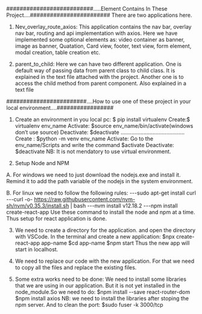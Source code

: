 ##########################.....Element Contains In These Project....########################
There are two applications here.
1. Nev_overlay_route_axios: This application contains the nav bar, overlay nav bar, 
routing and api implementation with axios. 
Here we have implemented some optional elements as: video container as banner, image as banner, 
Quatation, Card view, footer, text view, form element, modal creation, table creation etc.

2. parent_to_child: Here we can have two different application. One is default way of passing
data from parent class to child class. It is explained in the text file attached with the project.
Another one is to access the child method from parent component. Also explained in a text file


########################....How to use one of these project in your local environment....#################
1. Create an environment in you local pc:
$ pip install virtualenv
Create:$ virtualenv env_name
Activate: $source env_name/bin/activate(windows don’t use source)
Deactivate: $deactivate
..........................................
Create : $python -m venv env_name
Activate: Go to the env_name/Scripts and write the command $activate
Deactivate: $deactivate
NB: It is not mendatory to use virtual environment.

2. Setup Node and NPM

A. For windows we need to just download the nodejs.exe and install it. Remind it to add the path variable of the 
nodejs in the system environment.

B. For linux we need to follow the following rules:
---sudo apt-get install curl
---curl -o- https://raw.githubusercontent.com/nvm-sh/nvm/v0.35.3/install.sh | bash
---nvm install v12.18.2
---npm install create-react-app
Use these command to install the node and npm at a time.
Thus setup for react application is done.

3. We need to create a directory for the application. and open the directory
with VSCode. In the terminal and create a new application:
$npx create-react-app app-name
$cd app-name
$npm start
Thus the new app will start in localhost.

4. We need to replace our code with the new application. For that we need
to copy all the files and replace the existing files.

5. Some extra works need to be done:
We need to install some libraries that we are using in our application.
But it is not yet installed in the node_module.So we need to do:
$npm install --save react-router-dom
$npm install axios
NB: we need to install the libraries after stoping the npm server. And to
clean the port:
$sudo fuser -k 3000/tcp
